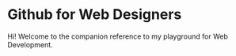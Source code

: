 Github for Web Designers
========================

Hi! Welcome to the companion reference to my playground for Web Development.